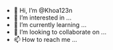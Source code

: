 - 👋 Hi, I’m @Khoa123n
- 👀 I’m interested in ...
- 🌱 I’m currently learning ...
- 💞️ I’m looking to collaborate on ...
- 📫 How to reach me ...

<!---
Khoa123n/Khoa123n is a ✨ special ✨ repository because its `README.md` (this file) appears on your GitHub profile.
You can click the Preview link to take a look at your changes.
--->
